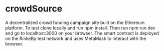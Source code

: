 # crowdSource
A decentralized crowd funding campaign site built on the Ethereum platform. To test clone locally and run npm install. Then run npm run dev and go to localhost:3000 on your browser. The smart contract is deployed on the RinkeBy test network and uses MetaMask to interact with the browser. 
